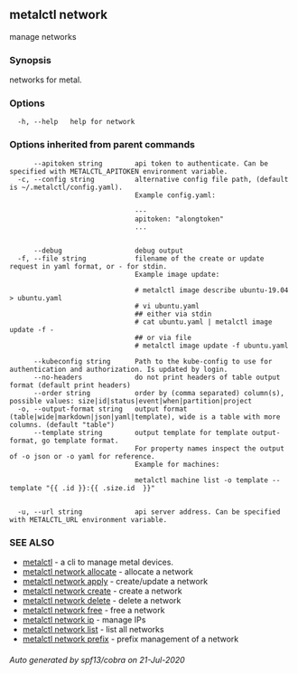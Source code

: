 ## metalctl network

manage networks

### Synopsis

networks for metal.

### Options

```
  -h, --help   help for network
```

### Options inherited from parent commands

```
      --apitoken string        api token to authenticate. Can be specified with METALCTL_APITOKEN environment variable.
  -c, --config string          alternative config file path, (default is ~/.metalctl/config.yaml).
                               Example config.yaml:
                               
                               ---
                               apitoken: "alongtoken"
                               ...
                               
                               
      --debug                  debug output
  -f, --file string            filename of the create or update request in yaml format, or - for stdin.
                               Example image update:
                               
                               # metalctl image describe ubuntu-19.04 > ubuntu.yaml
                               # vi ubuntu.yaml
                               ## either via stdin
                               # cat ubuntu.yaml | metalctl image update -f -
                               ## or via file
                               # metalctl image update -f ubuntu.yaml
                               
      --kubeconfig string      Path to the kube-config to use for authentication and authorization. Is updated by login.
      --no-headers             do not print headers of table output format (default print headers)
      --order string           order by (comma separated) column(s), possible values: size|id|status|event|when|partition|project
  -o, --output-format string   output format (table|wide|markdown|json|yaml|template), wide is a table with more columns. (default "table")
      --template string        output template for template output-format, go template format.
                               For property names inspect the output of -o json or -o yaml for reference.
                               Example for machines:
                               
                               metalctl machine list -o template --template "{{ .id }}:{{ .size.id  }}"
                               
                               
  -u, --url string             api server address. Can be specified with METALCTL_URL environment variable.
```

### SEE ALSO

* [metalctl](metalctl.md)	 - a cli to manage metal devices.
* [metalctl network allocate](metalctl_network_allocate.md)	 - allocate a network
* [metalctl network apply](metalctl_network_apply.md)	 - create/update a network
* [metalctl network create](metalctl_network_create.md)	 - create a network
* [metalctl network delete](metalctl_network_delete.md)	 - delete a network
* [metalctl network free](metalctl_network_free.md)	 - free a network
* [metalctl network ip](metalctl_network_ip.md)	 - manage IPs
* [metalctl network list](metalctl_network_list.md)	 - list all networks
* [metalctl network prefix](metalctl_network_prefix.md)	 - prefix management of a network

###### Auto generated by spf13/cobra on 21-Jul-2020

